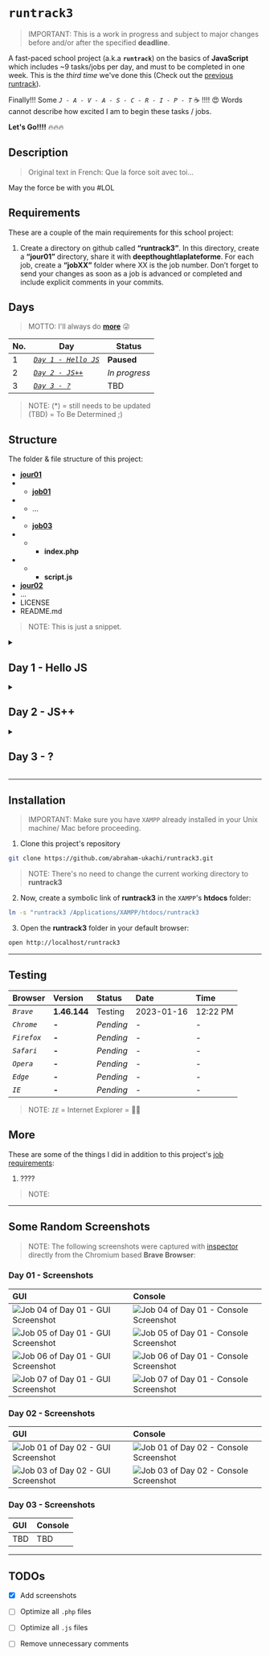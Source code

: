# `runtrack3`
> IMPORTANT: This is a work in progress and subject to major changes before and/or after the specified **deadline**.

A fast-paced school project (a.k.a **`runtrack`**) on the basics of **JavaScript** which includes ~9 tasks/jobs per day, and must to be completed in one week. This is the _third time_ we've done this (Check out the [previous runtrack](https://github.com/abraham-ukachi/runtrack2)).

Finally!!! Some *`J - A - V - A - S - C - R - I - P - T`* ☕️ !!!! 😍
Words cannot describe how excited I am to begin these tasks / jobs.

**Let's Go!!!!** 🔥🔥🔥  


## Description
> Original text in French: Que la force soit avec toi...

May the force be with you #LOL


## Requirements

These are a couple of the main requirements for this school project:

1. Create a directory on github called **“runtrack3”**. In this directory, create a **“jour01”** directory, 
share it with **deepthoughtlaplateforme**. For each job, create a **“jobXX”** folder where XX is the job number. 
Don’t forget to send your changes as soon as a job is advanced or completed and include explicit comments in your commits.



## Days
> MOTTO: I'll always do [**more**](#More) 😜


| No. | Day | Status |
| --- | ---- | ------ |
| 1 | [*`Day 1 - Hello JS`*](#Day-1---Hello-JS) | **Paused** |
| 2 | [*`Day 2 - JS++`*](#Day-2---JS) | *In progress* |
| 3 | [*`Day 3 - ?`*](#Day-3---) | TBD |

> NOTE: (\*) = still needs to be updated \
>       (TBD) = To Be Determined ;)


## Structure

The folder & file structure of this project:

- [**jour01**](./jour01/)
- - [**job01**](./jour01/job01/)
- - ...
- - [**job03**](./jour01/job03/)
- - * **index.php**
- - * **script.js**
- [**jour02**](./jour02/)
- ...
- LICENSE
- README.md

> NOTE: This is just a snippet.


<details id=1>
<summary><h2>Day 1 - Hello JS</h2></summary>

> The official deadline of the jobs below - according to [intra](https://intra.laplateforme.io) - was **17/01/2023 at 08:29 AM**.

Here is a list of all the task/job names, `.php` & `.js` files to be submitted and their corresponding / current **status** for this day:

| No. | Name | File(s) | Status |
|:----|:-----|:-----|:-------|
| 1 | *`Job 00`* | *N/A* | [Done](#) |
| 2 | *`Job 01`* | **job01/index.php** | [Done](./jour01/job01/index.php)  |
| 3 | *`Job 02`* | **job02/index.php**, **job02/script.js** | [Done](./jour01/job02/script.js) |
| 4 | *`Job 03`* | **job03/index.php**, **job03/script.js** | [Done](./jour01/job03/script.js) |
| 5 | *`Job 04`* | **job04/index.php**, **job04/script.js** | [Done](./jour01/job04/script.js) |
| 6 | *`Job 05`* | **job05/index.php**, **job05/script.js** | [Done](./jour01/job05/script.js) |
| 7 | *`Job 06`* | **job06/index.php**, **job06/script.js** | [Done](./jour01/job06/script.js) |
| 8 | *`Job 07`* | **job07/index.php**, **job07/script.js** | [Done](./jour01/job07/script.js)\* |
| 9 | *`Job 08`* | **job08/index.php**, **job08/script.js** | _*In progress*_ |
| 10 | *`Job 09`* | **job09/index.php**, **job09/script.js** | Pending |

> NOTE: (\*) = still needs to be updated \
> 			(*N/A*) = no file was required or needed for this particular task.

</details>





<details id=2>
<summary><h2>Day 2 - JS++</h2></summary>

> The official deadline of the jobs below - according to [intra](https://intra.laplateforme.io) - was **18/01/2023 at 11:24 AM**.

Here is a list of all the task/job names, `.php` & `.js` files to be submitted and their corresponding / current **status** for this day:

| No. | Name | File(s) | Status |
|:----|:-----|:-----|:-------|
| 1 | *`Job 00`* | *N/A* | [Done](#) |
| 2 | *`Job 01`* | **job01/index.php** | [Done](./jour02/job01/script.js) |
| 3 | *`Job 02`* | **job02/index.php**, **job02/script.js** | [Done](./jour02/job02/script.js) |
| 4 | *`Job 03`* | **job03/index.php**, **job03/script.js** | [Done](./jour02/job03/script.js) |
| 5 | *`Job 04`* | **job04/index.php**, **job04/script.js** | _*In progress*_ |
| 6 | *`Job 05`* | **job05/index.php**, **job05/script.js** | Pending |
| 7 | *`Job 06`* | **job06/index.php**, **job06/script.js** | Pending |

> NOTE: (\*) = still needs to be updated \
> 			(*N/A*) = no file was required or needed for this particular task.

</details> 



<details id=3>
<summary><h2>Day 3 - ?</h2></summary>

TBD

</details> 


---

## Installation
> IMPORTANT: Make sure you have `XAMPP` already installed in your Unix machine/ Mac before proceeding.

1. Clone this project's repository
```sh
git clone https://github.com/abraham-ukachi/runtrack3.git
```

> NOTE: There's no need to change the current working directory to **runtrack3**


2. Now, create a symbolic link of **runtrack3** in the `XAMPP`'s **htdocs** folder:

```sh
ln -s "runtrack3 /Applications/XAMPP/htdocs/runtrack3
```

3. Open the **runtrack3** folder in your default browser:

```sh
open http://localhost/runtrack3
```




---

## Testing

| Browser | Version | Status | Date | Time
|:--------|:--------|:-------|:-----|:-----
| *`Brave`* | **1.46.144** | Testing | 2023-01-16 | 12:22 PM
| *`Chrome`* | **-** | *Pending* | - | -
| *`Firefox`* | **-** | *Pending* | - | -
| *`Safari`* | **-** | *Pending* | - | -
| *`Opera`* | **-** | *Pending* | - | -
| *`Edge`* | **-** | *Pending* | - | -
| *`IE`* | **-** | *Pending* | - | -

> NOTE: *`IE`* = Internet Explorer = 👎🏽


## More 

These are some of the things I did in addition to this project's [job requirements](#Requirements):

1. ???? 

> NOTE:

---

## Some Random Screenshots
> NOTE: The following screenshots were captured with [inspector](https://www.chromium.org/developers/how-tos/inspecting-ash/) directly from the Chromium based **Brave Browser**:


### Day 01 - Screenshots

| GUI | Console |
|:----|:--------|
| ![Job 04 of Day 01 - GUI Screenshot](./screenshots/screenshot_jour01_job04_gui.png) | ![Job 04 of Day 01 - Console Screenshot](./screenshots/screenshot_jour01_job04_console.png)
| ![Job 05 of Day 01 - GUI Screenshot](./screenshots/screenshot_jour01_job05_gui.png) | ![Job 05 of Day 01 - Console Screenshot](./screenshots/screenshot_jour01_job05_console.png)
| ![Job 06 of Day 01 - GUI Screenshot](./screenshots/screenshot_jour01_job06_gui.png) | ![Job 06 of Day 01 - Console Screenshot](./screenshots/screenshot_jour01_job06_console.png)
| ![Job 07 of Day 01 - GUI Screenshot](./screenshots/screenshot_jour01_job07_gui.png) | ![Job 07 of Day 01 - Console Screenshot](./screenshots/screenshot_jour01_job07_console.png)



### Day 02 - Screenshots

| GUI | Console |
|:----|:--------|
| ![Job 01 of Day 02 - GUI Screenshot](./screenshots/screenshot_jour02_job01_gui.png) | ![Job 01 of Day 02 - Console Screenshot](./screenshots/screenshot_jour02_job01_console.png)
| ![Job 03 of Day 02 - GUI Screenshot](./screenshots/screenshot_jour02_job03_gui.png) | ![Job 03 of Day 02 - Console Screenshot](./screenshots/screenshot_jour02_job03_console.png)



### Day 03 - Screenshots

| GUI | Console |
|:----|:--------|
| TBD | TBD |


---

## TODOs

- [x] Add screenshots
- [ ] Optimize all `.php` files
- [ ] Optimize all `.js` files
- [ ] Remove unnecessary comments

